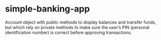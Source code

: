 # simple-banking-app


Account object with public methods to display balances and transfer funds, but which rely on private methods to make sure the user’s PIN (personal identification number) is correct before approving transactions.
